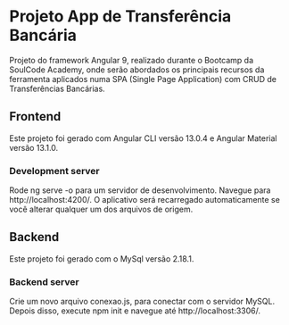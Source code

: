 # Projeto App de Transferência Bancária
Projeto do framework Angular 9, realizado durante o Bootcamp da SoulCode Academy, onde serão abordados os principais recursos da ferramenta aplicados numa SPA (Single Page Application) com CRUD de Transferências Bancárias.

## Frontend
Este projeto foi gerado com Angular CLI versão 13.0.4 e Angular Material versão 13.1.0.

### Development server
Rode ng serve -o para um servidor de desenvolvimento. Navegue para http://localhost:4200/. O aplicativo será recarregado automaticamente se você alterar qualquer um dos arquivos de origem.

## Backend
Este projeto foi gerado com o MySql versão 2.18.1.

### Backend server
Crie um novo arquivo conexao.js, para conectar com o servidor MySQL. Depois disso, execute npm init e navegue até http://localhost:3306/.
